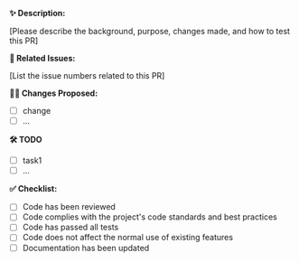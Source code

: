 
**✨ Description:** 

[Please describe the background, purpose, changes made, and how to test this PR]

**🚧 Related Issues:** 

[List the issue numbers related to this PR]

**👨‍💻 Changes Proposed:** 

- [ ] change
- [ ] ...

**🛠 TODO**

- [ ] task1
- [ ] ...

**✅ Checklist:**

- [ ]  Code has been reviewed
- [ ]  Code complies with the project's code standards and best practices
- [ ]  Code has passed all tests
- [ ]  Code does not affect the normal use of existing features
- [ ]  Documentation has been updated